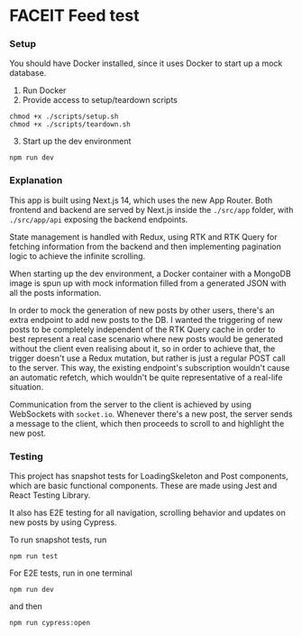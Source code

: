 # FACEIT Feed test

### Setup

You should have Docker installed, since it uses Docker to start up a mock database.

1. Run Docker
2. Provide access to setup/teardown scripts

```
chmod +x ./scripts/setup.sh
chmod +x ./scripts/teardown.sh
```

3. Start up the dev environment

```
npm run dev
```

### Explanation

This app is built using Next.js 14, which uses the new App Router. Both frontend and backend are served by Next.js inside the `./src/app` folder, with `./src/app/api` exposing the backend endpoints.

State management is handled with Redux, using RTK and RTK Query for fetching information from the backend and then implementing pagination logic to achieve the infinite scrolling.

When starting up the dev environment, a Docker container with a MongoDB image is spun up with mock information filled from a generated JSON with all the posts information.

In order to mock the generation of new posts by other users, there's an extra endpoint to add new posts to the DB. I wanted the triggering of new posts to be completely independent of the RTK Query cache in order to best represent a real case scenario where new posts would be generated without the client even realising about it, so in order to achieve that, the trigger doesn't use a Redux mutation, but rather is just a regular POST call to the server. This way, the existing endpoint's subscription wouldn't cause an automatic refetch, which wouldn't be quite representative of a real-life situation.

Communication from the server to the client is achieved by using WebSockets with `socket.io`. Whenever there's a new post, the server sends a message to the client, which then proceeds to scroll to and highlight the new post.

### Testing

This project has snapshot tests for LoadingSkeleton and Post components, which are basic functional components. These are made using Jest and React Testing Library.

It also has E2E testing for all navigation, scrolling behavior and updates on new posts by using Cypress.

To run snapshot tests, run

```
npm run test
```

For E2E tests, run in one terminal
```
npm run dev
```

and then
```
npm run cypress:open
```